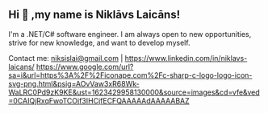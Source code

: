 ## Hi 👋 ,my name is Niklāvs Laicāns!

I'm a .NET/C# software engineer. I am always open to new opportunities, strive for new knowledge, and want to develop myself.

Contact me: niksislai@gmail.com | https://www.linkedin.com/in/niklavs-laicans/
https://www.google.com/url?sa=i&url=https%3A%2F%2Ficonape.com%2Fc-sharp-c-logo-logo-icon-svg-png.html&psig=AOvVaw3xR68Wk-WaLRC0Pd9zK9KE&ust=1623429958130000&source=images&cd=vfe&ved=0CAIQjRxqFwoTCOjf3IHCjfECFQAAAAAdAAAAABAZ
